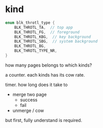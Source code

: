 # kind

``` c
enum blk_throtl_type {
    BLK_THROTL_TA,  // top app
    BLK_THROTL_FG,  // foreground
    BLK_THROTL_KBG,  // key background
    BLK_THROTL_SBG,  // system background
    BLK_THROTL_BG,
    BLK_THROTL_TYPE_NR,
}
```


how many pages belongs to which kinds?

a counter. 
each kinds has its cow rate.

timer. how long does it take to 
- merge two page
  - success
  - fail
- unmerge / cow

but first, fully understand is required.


